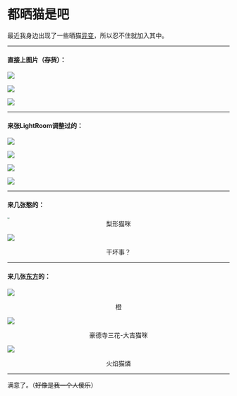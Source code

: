 # 都晒猫是吧

最近我身边出现了一些晒猫[异变](https://zh.moegirl.org.cn/幻想乡#幻想乡异变)，所以忍不住就加入其中。

------

#### 直接上图片（~~存货~~）：

![](https://s1.328888.xyz/2022/10/01/Mf5fF.jpg)

![](https://s1.328888.xyz/2022/10/01/Mf9YS.jpg)

![](https://s1.328888.xyz/2022/10/01/Mf2ey.jpg)

------

#### 来张LightRoom调整过的：

![](https://s1.328888.xyz/2022/10/01/Mfc05.jpg)

![](https://s1.328888.xyz/2022/10/01/Mfo2N.jpg)

![](https://s1.328888.xyz/2022/10/01/Mfskd.jpg)

![](https://s1.328888.xyz/2022/10/01/MfPdB.jpg)

------

#### 来几张憨的：

<img src="https://s1.328888.xyz/2022/10/01/MfMtU.jpg" style="zoom:30%;" />

<center>梨形猫咪</center>

![](https://s1.328888.xyz/2022/10/01/MfgBR.jpg)

<center>干坏事？</center>

------

#### 来几张[东方](https://zh.moegirl.org.cn/东方Project)的：

![](https://upload.thwiki.cc/f/f6/%E6%A9%99%EF%BC%88%E5%A6%96%E5%A6%96%E6%A2%A6%E7%AB%8B%E7%BB%98%EF%BC%89.png)

<center>橙</center>

![](https://upload.thwiki.cc/1/1c/%E8%B1%AA%E5%BE%B7%E5%AF%BA%E4%B8%89%E8%8A%B1%EF%BC%88%E8%99%B9%E9%BE%99%E6%B4%9E%E7%AB%8B%E7%BB%98%EF%BC%89.png)

<center>豪德寺三花-大吉猫咪</center>

![](https://upload.thwiki.cc/4/4d/%E7%81%AB%E7%84%B0%E7%8C%AB%E7%87%90%EF%BC%88%E5%9C%B0%E7%81%B5%E6%AE%BF%E7%AB%8B%E7%BB%98%EF%BC%89.png)

<center>火焰猫燐</center>

------

满意了。（~~好像是我一个人傻乐~~）